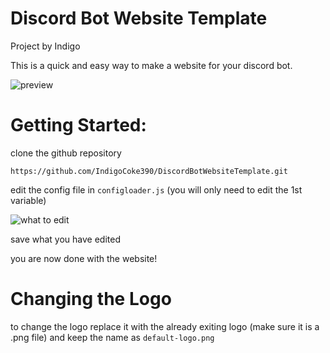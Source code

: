 # Discord Bot Website Template

Project by Indigo



This is a quick and easy way to make a website for your discord bot. 


![preview](https://i.imgur.com/b6emBxS.jpeg)




# Getting Started:

clone the github repository 


```
https://github.com/IndigoCoke390/DiscordBotWebsiteTemplate.git
```


edit the config file in `configloader.js` (you will only need to edit the 1st variable)

![what to edit](https://i.imgur.com/QtkzJaw.jpeg)

save what you have edited

you are now done with the website!


# Changing the Logo


to change the logo replace it with the already exiting logo (make sure it is a .png file) and keep the name as `default-logo.png`


